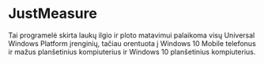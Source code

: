 ﻿# JustMeasure

Tai programelė skirta laukų ilgio ir ploto matavimui palaikoma visų Universal Windows Platform įrenginių, tačiau orentuota į Windows 10 Mobile telefonus ir mažus planšetinius kompiuterius ir Windows 10 planšetinius kompiuterius.